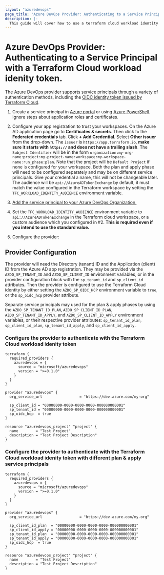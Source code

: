 ```yaml
---
layout: "azuredevops"
page_title: "Azure DevOps Provider: Authenticating to a Service Principal with a Terraform Cloud Workload Identity Token"
description: |-
  This guide will cover how to use a terraform cloud workload identity to authenticate to a service principal for use with Azure DevOps.
---
```


# Azure DevOps Provider: Authenticating to a Service Principal with a Terraform Cloud workload idenity token.

The Azure DevOps provider supports service principals through a variety of authentication methods, including the [OIDC identity token issued by Terraform Cloud](https://developer.hashicorp.com/terraform/cloud-docs/workspaces/dynamic-provider-credentials).

1. Create a service principal in [Azure portal](https://learn.microsoft.com/en-us/azure/active-directory/develop/howto-create-service-principal-portal) or
using [Azure PowerShell](https://learn.microsoft.com/en-us/azure/active-directory/develop/howto-authenticate-service-principal-powershell). Ignore steps about application roles and certificates.

2. Configure your app registration to trust your workspaces. On the Azure AD application page go to **Certificates & secrets**. Then click to the **Federated credentials** tab. Click **+ Add Credential**. Select **Other issuer** from the drop-down. The `issuer` is `https://app.terraform.io`, **make sure it starts with `https://` and does not have a trailing slash**. The `Subject Identifier` will be in the form `organization:my-org-name:project:my-project-name:workspace:my-workspace-name:run_phase:plan`. Note that the project will be `Default Project` if none is configured for your workspace. Both the plan and apply phase will need to be configured separately and may be on different service principals. Give your credential a name, this will not be changeable later. The audience will be `api://AzureADTokenExchange` by default, it must match the value configured in the Terraform workspace by setting the `TFC_WORKLOAD_IDENTITY_AUDIENCE` environment variable.

3. [Add the service principal to your Azure DevOps Organization.](https://learn.microsoft.com/en-us/azure/devops/integrate/get-started/authentication/service-principal-managed-identity?view=azure-devops#2-add-and-manage-service-principal-in-an-azure-devops-organization)

4. Set the `TFC_WORKLOAD_IDENTITY_AUDIENCE` environment variable to `api://AzureADTokenExchange` in the Terraform cloud workspace, or a custom audience which you configured in #2. **This is required even if you intend to use the standard value.**

5. Configure the provider:

## Provider Configuration

The provider will need the Directory (tenant) ID and the Application (client) ID from the Azure AD app registration. They may be provided via the `AZDO_SP_TENANT_ID` and `AZDO_SP_CLIENT_ID` environment variables, or in the provider configuration block with the `sp_tenant_id` and `sp_client_id` attributes. Then the provider is configured to use the Terraform Cloud identity by either setting the `AZDO_SP_OIDC_HCP` environment variable to `true`, or the `sp_oidc_hcp` provider attribute.

Separate service principals may used for the plan & apply phases by using the `AZDO_SP_TENANT_ID_PLAN`, `AZDO_SP_CLIENT_ID_PLAN`, `AZDO_SP_TENANT_ID_APPLY`, and `AZDO_SP_CLIENT_ID_APPLY` environment variables, or their respective provider attributes: `sp_tenant_id_plan`, `sp_client_id_plan`, `sp_tenant_id_apply`, and `sp_client_id_apply`.

### Configure the provider to authenticate with the Terraform Cloud workload idenity token

```hcl
terraform {
  required_providers {
    azuredevops = {
      source = "microsoft/azuredevops"
      version = ">=0.1.0"
    }
  }
}

provider "azuredevops" {
  org_service_url                 = "https://dev.azure.com/my-org"

  sp_client_id = "00000000-0000-0000-0000-000000000001"
  sp_tenant_id = "00000000-0000-0000-0000-000000000001"
  sp_oidc_hcp  = true
}

resource "azuredevops_project" "project" {
  name        = "Test Project"
  description = "Test Project Description"
}
```

### Configure the provider to authenticate with the Terraform Cloud workload idenity token with different plan & apply service principals

```hcl
terraform {
  required_providers {
    azuredevops = {
      source = "microsoft/azuredevops"
      version = ">=0.1.0"
    }
  }
}

provider "azuredevops" {
  org_service_url                 = "https://dev.azure.com/my-org"

  sp_client_id_plan  = "00000000-0000-0000-0000-000000000001"
  sp_client_id_apply = "00000000-0000-0000-0000-000000000001"
  sp_tenant_id_plan  = "00000000-0000-0000-0000-000000000001"
  sp_tenant_id_apply = "00000000-0000-0000-0000-000000000001"
  sp_oidc_hcp  = true
}

resource "azuredevops_project" "project" {
  name        = "Test Project"
  description = "Test Project Description"
}
```
